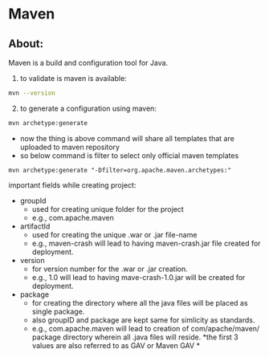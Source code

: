 # Maven

## About:
Maven is a build and configuration tool for Java.


1. to validate is maven is available:
```bash
mvn --version
```

2. to generate a configuration using maven:
```bash
mvn archetype:generate
```
  - now the thing is above command will share all templates that are uploaded to maven repository
  - so below command is filter to select only official maven templates
```
mvn archetype:generate "-Dfilter=org.apache.maven.archetypes:"
```

important fields while creating project:
- groupId
    - used for creating unique folder for the project
    - e.g., com.apache.maven
- artifactId
    - used for creating the unique .war or .jar file-name
    - e.g., maven-crash will lead to having maven-crash.jar file created for deployment.
- version
    - for version number for the .war or .jar creation.
    - e.g., 1.0 will lead to having mave-crash-1.0.jar will be created for deployment.
- package
    - for creating the directory where all the java files will be placed as single package.
    - also groupID and package are kept same for simlicity as standards.
    - e.g., com.apache.maven will lead to creation of com/apache/maven/ package directory wherein all .java files will reside.
*the first 3 values are also referred to as GAV or Maven GAV *